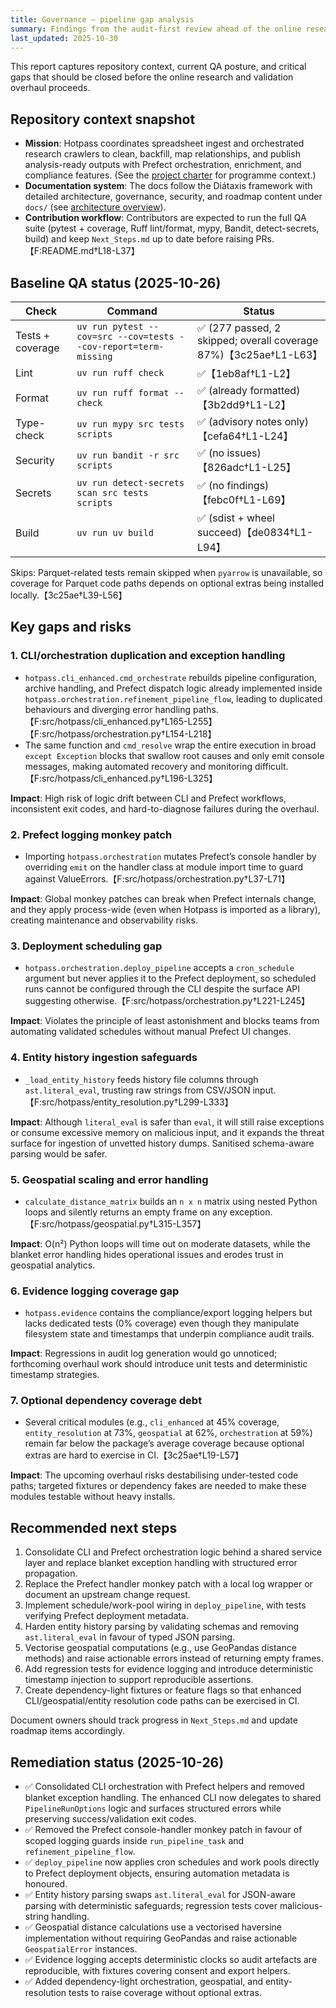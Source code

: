```yaml
---
title: Governance — pipeline gap analysis
summary: Findings from the audit-first review ahead of the online research and validation overhaul.
last_updated: 2025-10-30
---
```


This report captures repository context, current QA posture, and critical gaps that should be closed before the online research and validation overhaul proceeds.

## Repository context snapshot

- **Mission**: Hotpass coordinates spreadsheet ingest and orchestrated research crawlers to clean, backfill, map relationships, and publish analysis-ready outputs with Prefect orchestration, enrichment, and compliance features. (See the [project charter](project-charter.md) for programme context.)
- **Documentation system**: The docs follow the Diátaxis framework with detailed architecture, governance, security, and roadmap content under `docs/` (see [architecture overview](../explanations/architecture.md)).
- **Contribution workflow**: Contributors are expected to run the full QA suite (pytest + coverage, Ruff lint/format, mypy, Bandit, detect-secrets, build) and keep `Next_Steps.md` up to date before raising PRs.【F:README.md†L18-L37】

## Baseline QA status (2025-10-26)

| Check            | Command                                                         | Status                                                            |
| ---------------- | --------------------------------------------------------------- | ----------------------------------------------------------------- |
| Tests + coverage | `uv run pytest --cov=src --cov=tests --cov-report=term-missing` | ✅ (277 passed, 2 skipped; overall coverage 87%)【3c25ae†L1-L63】 |
| Lint             | `uv run ruff check`                                             | ✅【1eb8af†L1-L2】                                                |
| Format           | `uv run ruff format --check`                                    | ✅ (already formatted)【3b2dd9†L1-L2】                            |
| Type-check       | `uv run mypy src tests scripts`                                 | ✅ (advisory notes only)【cefa64†L1-L24】                         |
| Security         | `uv run bandit -r src scripts`                                  | ✅ (no issues)【826adc†L1-L25】                                   |
| Secrets          | `uv run detect-secrets scan src tests scripts`                  | ✅ (no findings)【febc0f†L1-L69】                                 |
| Build            | `uv run uv build`                                               | ✅ (sdist + wheel succeed)【de0834†L1-L94】                       |

Skips: Parquet-related tests remain skipped when `pyarrow` is unavailable, so coverage for Parquet code paths depends on optional extras being installed locally.【3c25ae†L39-L56】

## Key gaps and risks

### 1. CLI/orchestration duplication and exception handling

- `hotpass.cli_enhanced.cmd_orchestrate` rebuilds pipeline configuration, archive handling, and Prefect dispatch logic already implemented inside `hotpass.orchestration.refinement_pipeline_flow`, leading to duplicated behaviours and diverging error handling paths.【F:src/hotpass/cli_enhanced.py†L165-L255】【F:src/hotpass/orchestration.py†L154-L218】
- The same function and `cmd_resolve` wrap the entire execution in broad `except Exception` blocks that swallow root causes and only emit console messages, making automated recovery and monitoring difficult.【F:src/hotpass/cli_enhanced.py†L196-L325】

**Impact**: High risk of logic drift between CLI and Prefect workflows, inconsistent exit codes, and hard-to-diagnose failures during the overhaul.

### 2. Prefect logging monkey patch

- Importing `hotpass.orchestration` mutates Prefect’s console handler by overriding `emit` on the handler class at module import time to guard against ValueErrors.【F:src/hotpass/orchestration.py†L37-L71】

**Impact**: Global monkey patches can break when Prefect internals change, and they apply process-wide (even when Hotpass is imported as a library), creating maintenance and observability risks.

### 3. Deployment scheduling gap

- `hotpass.orchestration.deploy_pipeline` accepts a `cron_schedule` argument but never applies it to the Prefect deployment, so scheduled runs cannot be configured through the CLI despite the surface API suggesting otherwise.【F:src/hotpass/orchestration.py†L221-L245】

**Impact**: Violates the principle of least astonishment and blocks teams from automating validated schedules without manual Prefect UI changes.

### 4. Entity history ingestion safeguards

- `_load_entity_history` feeds history file columns through `ast.literal_eval`, trusting raw strings from CSV/JSON input.【F:src/hotpass/entity_resolution.py†L299-L333】

**Impact**: Although `literal_eval` is safer than `eval`, it will still raise exceptions or consume excessive memory on malicious input, and it expands the threat surface for ingestion of unvetted history dumps. Sanitised schema-aware parsing would be safer.

### 5. Geospatial scaling and error handling

- `calculate_distance_matrix` builds an `n x n` matrix using nested Python loops and silently returns an empty frame on any exception.【F:src/hotpass/geospatial.py†L315-L357】

**Impact**: O(n²) Python loops will time out on moderate datasets, while the blanket error handling hides operational issues and erodes trust in geospatial analytics.

### 6. Evidence logging coverage gap

- `hotpass.evidence` contains the compliance/export logging helpers but lacks dedicated tests (0% coverage) even though they manipulate filesystem state and timestamps that underpin compliance audit trails.

**Impact**: Regressions in audit log generation would go unnoticed; forthcoming overhaul work should introduce unit tests and deterministic timestamp strategies.

### 7. Optional dependency coverage debt

- Several critical modules (e.g., `cli_enhanced` at 45% coverage, `entity_resolution` at 73%, `geospatial` at 62%, `orchestration` at 59%) remain far below the package’s average coverage because optional extras are hard to exercise in CI.【3c25ae†L19-L57】

**Impact**: The upcoming overhaul risks destabilising under-tested code paths; targeted fixtures or dependency fakes are needed to make these modules testable without heavy installs.

## Recommended next steps

1. Consolidate CLI and Prefect orchestration logic behind a shared service layer and replace blanket exception handling with structured error propagation.
2. Replace the Prefect handler monkey patch with a local log wrapper or document an upstream change request.
3. Implement schedule/work-pool wiring in `deploy_pipeline`, with tests verifying Prefect deployment metadata.
4. Harden entity history parsing by validating schemas and removing `ast.literal_eval` in favour of typed JSON parsing.
5. Vectorise geospatial computations (e.g., use GeoPandas distance methods) and raise actionable errors instead of returning empty frames.
6. Add regression tests for evidence logging and introduce deterministic timestamp injection to support reproducible assertions.
7. Create dependency-light fixtures or feature flags so that enhanced CLI/geospatial/entity resolution code paths can be exercised in CI.

Document owners should track progress in `Next_Steps.md` and update roadmap items accordingly.

## Remediation status (2025-10-26)

- ✅ Consolidated CLI orchestration with Prefect helpers and removed blanket exception handling. The enhanced CLI now delegates to shared `PipelineRunOptions` logic and surfaces structured errors while preserving success/validation exit codes.
- ✅ Removed the Prefect console-handler monkey patch in favour of scoped logging guards inside `run_pipeline_task` and `refinement_pipeline_flow`.
- ✅ `deploy_pipeline` now applies cron schedules and work pools directly to Prefect deployment objects, ensuring automation metadata is honoured.
- ✅ Entity history parsing swaps `ast.literal_eval` for JSON-aware parsing with deterministic safeguards; regression tests cover malicious-string handling.
- ✅ Geospatial distance calculations use a vectorised haversine implementation without requiring GeoPandas and raise actionable `GeospatialError` instances.
- ✅ Evidence logging accepts deterministic clocks so audit artefacts are reproducible, with fixtures covering consent and export helpers.
- ✅ Added dependency-light orchestration, geospatial, and entity-resolution tests to raise coverage without optional extras.
